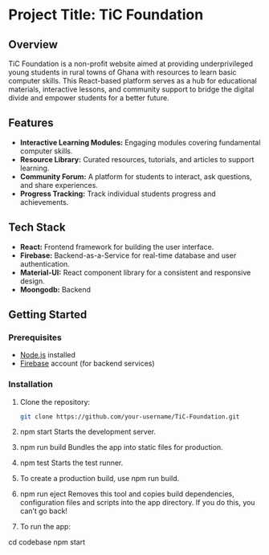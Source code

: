 # Project Title: TiC Foundation

## Overview

TiC Foundation is a non-profit website aimed at providing underprivileged young students in rural towns of Ghana with resources to learn basic computer skills. This React-based platform serves as a hub for educational materials, interactive lessons, and community support to bridge the digital divide and empower students for a better future.

## Features

- **Interactive Learning Modules:** Engaging modules covering fundamental computer skills.
- **Resource Library:** Curated resources, tutorials, and articles to support learning.
- **Community Forum:** A platform for students to interact, ask questions, and share experiences.
- **Progress Tracking:** Track individual students progress and achievements.

## Tech Stack

- **React:** Frontend framework for building the user interface.
- **Firebase:** Backend-as-a-Service for real-time database and user authentication.
- **Material-UI:** React component library for a consistent and responsive design.
- **Moongodb:** Backend 

## Getting Started

### Prerequisites

- [Node.js](https://nodejs.org/) installed
- [Firebase](https://firebase.google.com/) account (for backend services)

### Installation

1. Clone the repository:

   ```bash
   git clone https://github.com/your-username/TiC-Foundation.git

2. npm start
    Starts the development server.

3. npm run build
    Bundles the app into static files for production.

4. npm test
    Starts the test runner.
5. To create a production build, use 
    npm run build.

6. npm run eject
    Removes this tool and copies build dependencies, configuration files
    and scripts into the app directory. If you do this, you can’t go back!

7. To run the app:

  cd codebase
  npm start

